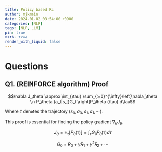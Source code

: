 ```yaml
---
title: Policy based RL
author: mjkmain
date: 2024-01-02 03:54:00 +0900
categories: [NLP]
tags: [NLP, LLM]
pin: true
math: true
render_with_liquid: false
---
```




# Questions

## Q1. (REINFORCE algorithm) Proof 

$$\nabla J_\theta \approx \int_{\tau} \sum_{t=0}^{\infty}\left[\nabla_\theta \ln P_\theta (a_t|s_t)G_t \right]P_\theta (\tau) d\tau$$

Where $\tau$ denotes the trajectory $(s_0, a_0, s_1, a_1, \cdots)$.

This proof is essential for finding the policy gradient $\nabla_\theta J_\theta$.

$$J_\theta = \mathbb{E}_{\tau} [P_{\theta}(\tau)] = \int_\tau G_0 P_\theta (\tau) d\tau$$

$$G_0 = R_0 + \gamma R_1 + \gamma^2 R_2 + \cdots $$







<!-- # RL Keywords
- Environment : 에이전트가 액션을 취하는 환경
- State : 에이전트의 상태. 시점 $t$에서의 상태 $s_t \in \mathcal{S}$ ($\mathcal{S}$ : State space)
- Reward : 에이전트가 한 번 학습했을 때 주어지는 보상. 보상함수 $r : \mathcal{S} \to \mathbb{R} $
- $\rho_0 : \mathcal{S} \to [0, 1]$은 초기 상태의 확률 분포
- $\gamma$ : 할인율 
- Action : 에이전트가 취하는 행동. 시점 $t$에서의 행동 $a_t \in \mathcal{A}$ ($\mathcal{A}$ : Action space). Action space는 Environment에 의해 결정됨. 행동 집합에 따라 Discrete action space, continuous action space로 구분됨.
- Policy : 학습을 통해 구하려는 함수. 상태 $s$에서 행동 $a$를 취할 확률. $\pi : \mathcal{S} \times \mathcal{A} \to [0, 1]$
- 전이 확률 분포 : $P : \mathcal{S} \times \mathcal{A} \times \mathcal{S} \to [0, 1]$

# RL
강화학습은 주어진 Environmnet에서 State를 기준으로, 최고의 Action을 학습해 나가는 과정. 
Policy-based 학습은 Action을 결정하는 policy를 학습하는 것을 목적으로 한다.

Discrete한 상태 공간$\mathcal{S}$와 행동 공간$\mathcal{A}$에 대하여, 모든 (s, a) 순서쌍에 대한 정책의 행동 가치함수 Q_{\pi}(s, a)를 계산하고 이를 policy improvement에 사용한다. 

$$\pi_{\text{new}}(s) = \underset{a \in \mathcal{A}}{\arg\max} Q_{\pi_{\text{old}}}(s, a), \forall s \in S$$

위의 식을 통해 정책을 개선하면, monotonic improvement가 보장되고, 결국 최적의 정책에 수렴한다.

![Desktop View](https://github.com/mjkmain/blog-image/assets/72269271/4c2c98fc-210b-49f4-b970-6cc125b8be28){: width="680" } 
_The concept of monotonic_

하지만, 상태 공간과 행동 공간이 continuous 한 경우, 우리는 모든 순서쌍 $(s, a)$를 고려할 수 없을 뿐만 아니라, $\arg\max$ 또한 구할 수 없다. 이 경우 function approximation을 사용하며, 행동가치함수를 추정하거나 정책을 모델링하게 된다. 하지만 이런 approximation은 결국 추정에 대한 오차를 발생시키기 때문에 monotonic improvement를 보장할 수 없다.



# TRPO
Trust Region Policy Optimization(TRPO)

TRPO는 Policy-based 알고리즘을 기반으로 하여, Trust Region에서만 update를 진행한다.


$$\eta(\pi) = \mathbb{E}_{s_0, a_0, \cdots}\left[\sum_{t=0}^{\inf} \gamma^{t}r(s_t)\right]$$

$$ \text{where} s_0 \sim \rho_0(s_0), a_t \sim \pi(a_t|s_t), s_{t+1} \sim P(s_{t+1} | s_t, a_t)$$ -->